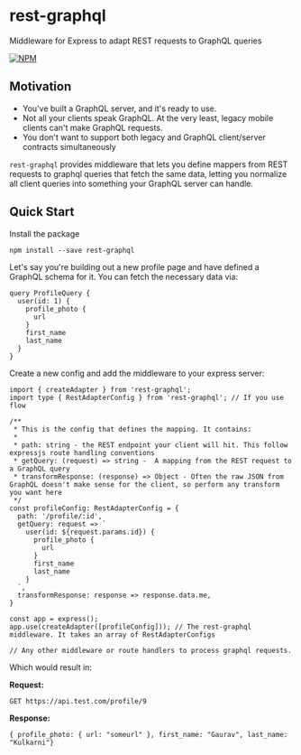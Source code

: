 # rest-graphql
Middleware for Express to adapt REST requests to GraphQL queries

[![NPM](https://nodei.co/npm/rest-graphql.png?downloads=true&downloadRank=true&stars=true)](https://nodei.co/npm/rest-graphql/)

## Motivation
- You've built a GraphQL server, and it's ready to use. 
- Not all your clients speak GraphQL. At the very least, legacy mobile clients can't make GraphQL requests. 
- You don't want to support both legacy and GraphQL client/server contracts simultaneously

`rest-graphql` provides middleware that lets you define mappers from REST requests to graphql queries that fetch the same data, letting you normalize all client queries into something your GraphQL server can handle.

## Quick Start
Install the package

`npm install --save rest-graphql`

Let's say you're building out a new profile page and have defined a GraphQL schema for it. You can fetch the necessary data via:
```
query ProfileQuery {
  user(id: 1) {
    profile_photo {
      url
    }
    first_name
    last_name
  }
}
```

Create a new config and add the middleware to your express server:
```
import { createAdapter } from 'rest-graphql';
import type { RestAdapterConfig } from 'rest-graphql'; // If you use flow

/**
 * This is the config that defines the mapping. It contains:
 *
 * path: string - the REST endpoint your client will hit. This follow expressjs route handling conventions
 * getQuery: (request) => string -  A mapping from the REST request to a GraphQL query
 * transformResponse: (response) => Object - Often the raw JSON from GraphQL doesn't make sense for the client, so perform any transform you want here
 */
const profileConfig: RestAdapterConfig = {
  path: '/profile/:id',
  getQuery: request => `
    user(id: ${request.params.id}) {
      profile_photo {
        url
      }
      first_name
      last_name
    }
  `,
  transformResponse: response => response.data.me,
}

const app = express();
app.use(createAdapter([profileConfig])); // The rest-graphql middleware. It takes an array of RestAdapterConfigs

// Any other middleware or route handlers to process graphql requests.
```

Which would result in:

**Request:**
```
GET https://api.test.com/profile/9
```

**Response:** 
```
{ profile_photo: { url: "someurl" }, first_name: "Gaurav", last_name: "Kulkarni"}
```
